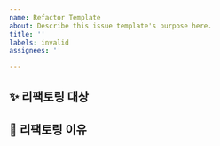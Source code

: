 ```yaml
---
name: Refactor Template
about: Describe this issue template's purpose here.
title: ''
labels: invalid
assignees: ''

---
```


## ✨ 리팩토링 대상


## 📢 리팩토링 이유
